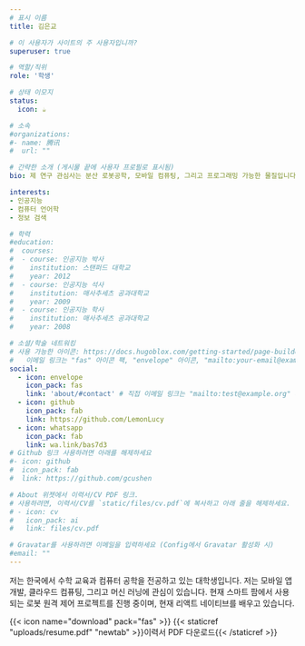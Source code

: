```yaml
---
# 표시 이름
title: 김은교

# 이 사용자가 사이트의 주 사용자입니까?
superuser: true

# 역할/직위
role: '학생'

# 상태 이모지
status:
  icon: ☕️

# 소속
#organizations:
#- name: 腾讯
#  url: ""

# 간략한 소개 (게시물 끝에 사용자 프로필로 표시됨)
bio: 제 연구 관심사는 분산 로봇공학, 모바일 컴퓨팅, 그리고 프로그래밍 가능한 물질입니다.

interests:
- 인공지능
- 컴퓨터 언어학
- 정보 검색

# 학력
#education:
#  courses:
#  - course: 인공지능 박사
#    institution: 스탠퍼드 대학교
#    year: 2012
#  - course: 인공지능 석사
#    institution: 매사추세츠 공과대학교
#    year: 2009
#  - course: 인공지능 학사
#    institution: 매사추세츠 공과대학교
#    year: 2008

# 소셜/학술 네트워킹
# 사용 가능한 아이콘: https://docs.hugoblox.com/getting-started/page-builder/#icons
#   이메일 링크는 "fas" 아이콘 팩, "envelope" 아이콘, "mailto:your-email@example.com" 형식의 링크를 사용하세요.
social:
  - icon: envelope
    icon_pack: fas
    link: 'about/#contact' # 직접 이메일 링크는 "mailto:test@example.org" 사용.
  - icon: github
    icon_pack: fab
    link: https://github.com/LemonLucy
  - icon: whatsapp
    icon_pack: fab
    link: wa.link/bas7d3
# Github 링크 사용하려면 아래를 해제하세요
#- icon: github
#  icon_pack: fab
#  link: https://github.com/gcushen

# About 위젯에서 이력서/CV PDF 링크.
# 사용하려면, 이력서/CV를 `static/files/cv.pdf`에 복사하고 아래 줄을 해제하세요.
# - icon: cv
#   icon_pack: ai
#   link: files/cv.pdf

# Gravatar를 사용하려면 이메일을 입력하세요 (Config에서 Gravatar 활성화 시)
#email: ""
---
```


저는 한국에서 수학 교육과 컴퓨터 공학을 전공하고 있는 대학생입니다. 저는 모바일 앱 개발, 클라우드 컴퓨팅, 그리고 머신 러닝에 관심이 있습니다. 현재 스마트 팜에서 사용되는 로봇 원격 제어 프로젝트를 진행 중이며, 현재 리액트 네이티브를 배우고 있습니다.

{{< icon name="download" pack="fas" >}} {{< staticref "uploads/resume.pdf" "newtab" >}}이력서 PDF 다운로드{{< /staticref >}}
